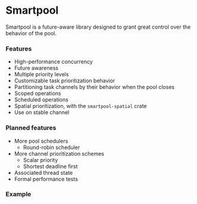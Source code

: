 # Smartpool

Smartpool is a future-aware library designed to grant great control over the behavior 
of the pool.

### Features

* High-performance concurrency
* Future awareness
* Multiple priority levels
* Customizable task prioritization behavior
* Partitioning task channels by their behavior when the pool closes
* Scoped operations
* Scheduled operations
* Spatial prioritization, with the `smartpool-spatial` crate
* Use on stable channel

### Planned features

* More pool schedulers
  * Round-robin scheduler
* More channel prioritization schemes
  * Scalar priority
  * Shortest deadline first
* Associated thread state
* Formal performance tests

### Example

